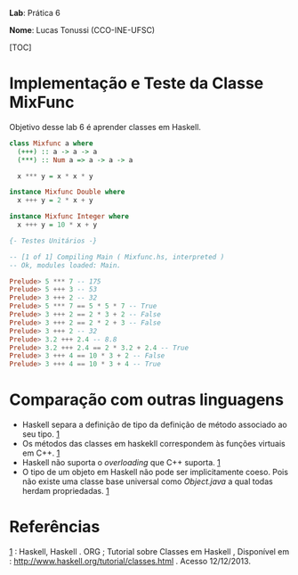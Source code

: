 __Lab__: Prática 6

__Nome__: Lucas Tonussi (CCO-INE-UFSC)

[TOC]

# Implementação e Teste da Classe MixFunc

Objetivo desse lab 6 é aprender classes em Haskell.

```haskell
class Mixfunc a where
  (+++) :: a -> a -> a
  (***) :: Num a => a -> a -> a

  x *** y = x * x * y

instance Mixfunc Double where
  x +++ y = 2 * x + y

instance Mixfunc Integer where
  x +++ y = 10 * x + y

{- Testes Unitários -}

-- [1 of 1] Compiling Main ( Mixfunc.hs, interpreted )
-- Ok, modules loaded: Main.

Prelude> 5 *** 7 -- 175
Prelude> 5 +++ 3 -- 53
Prelude> 3 +++ 2 -- 32
Prelude> 5 *** 7 == 5 * 5 * 7 -- True
Prelude> 3 +++ 2 == 2 * 3 + 2 -- False
Prelude> 3 +++ 2 == 2 * 2 + 3 -- False
Prelude> 3 +++ 2 -- 32
Prelude> 3.2 +++ 2.4 -- 8.8
Prelude> 3.2 +++ 2.4 == 2 * 3.2 + 2.4 -- True
Prelude> 3 +++ 4 == 10 * 3 + 2 -- False
Prelude> 3 +++ 4 == 10 * 3 + 4 -- True
```

# Comparação com outras linguagens

- Haskell separa a definição de tipo da definição de método associado ao seu tipo. [1]
- Os métodos das classes em haskekll correspondem às funções virtuais em C++. [1]
- Haskell não suporta o _overloading_ que C++ suporta. [1]
- O tipo de um objeto em Haskell não pode ser implicitamente coeso. Pois não existe uma classe base universal como _Object.java_ a qual todas herdam propriedadas. [1]

# Referências

[1] : Haskell, Haskell . ORG ; Tutorial sobre Classes em Haskell , Disponível em : http://www.haskell.org/tutorial/classes.html . Acesso 12/12/2013.

[1]: http://www.haskell.org/tutorial/classes.html "Haskell Classes"
